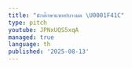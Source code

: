 ```yaml
---
title: "นักศึกษาแพทย์บางมด \U0001F41C"
type: pitch
youtube: JPNxUQS5xqA
managed: true
language: th
published: '2025-08-13'
---
```

